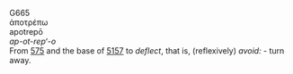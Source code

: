 G665  
ἀποτρέπω  
apotrepō  
*ap-ot-rep‘-o*  
From [575](g0575) and the base of [5157](g5157) to *deflect*, that is,
(reflexively) *avoid:* - turn away.  
